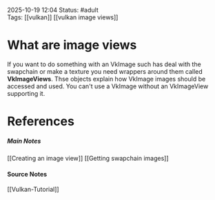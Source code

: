 2025-10-19 12:04
Status: #adult  
Tags: [[vulkan]] [[vulkan image views]]
# What are image views

If you want to do something with an VkImage such has deal with the swapchain or make a texture you need wrappers around them called **VkImageViews**. Thse objects explain how VkImage images should be accessed and used. You can't use a VkImage without an VkImageView supporting it.
# References
##### Main Notes
[[Creating an image view]]
[[Getting swapchain images]]
#### Source Notes
[[Vulkan-Tutorial]]
